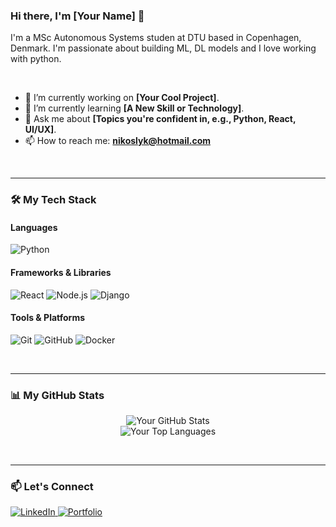 ### Hi there, I'm [Your Name] 👋

I'm a MSc Autonomous Systems studen at DTU based in Copenhagen, Denmark. I'm passionate about building ML, DL models and I love working with python.

<br />

* 🔭 I’m currently working on **[Your Cool Project]**.
* 🌱 I’m currently learning **[A New Skill or Technology]**.
* 💬 Ask me about **[Topics you're confident in, e.g., Python, React, UI/UX]**.
* 📫 How to reach me: **nikoslyk@hotmail.com**

<br />

---

### 🛠️ My Tech Stack

#### Languages
<p>
  <img src="https://img.shields.io/badge/Python-3776AB?style=for-the-badge&logo=python&logoColor=white" alt="Python">
  </p>

#### Frameworks & Libraries
<p>
  <img src="https://img.shields.io/badge/React-20232A?style=for-the-badge&logo=react&logoColor=61DAFB" alt="React">
  <img src="https://img.shields.io/badge/Node.js-339933?style=for-the-badge&logo=nodedotjs&logoColor=white" alt="Node.js">
  <img src="https://img.shields.io/badge/Django-092E20?style=for-the-badge&logo=django&logoColor=white" alt="Django">
  </p>

#### Tools & Platforms
<p>
  <img src="https://img.shields.io/badge/Git-F05032?style=for-the-badge&logo=git&logoColor=white" alt="Git">
  <img src="https://img.shields.io/badge/GitHub-181717?style=for-the-badge&logo=github&logoColor=white" alt="GitHub">
  <img src="https://img.shields.io/badge/Docker-2496ED?style=for-the-badge&logo=docker&logoColor=white" alt="Docker">
  </p>

<br />

---

### 📊 My GitHub Stats

<p align="center">
  <img src="https://github-readme-stats.vercel.app/api?username=REPLACE_WITH_YOUR_USERNAME&show_icons=true&theme=github_dark&include_all_commits=true&count_private=true" alt="Your GitHub Stats" />
  
  <br/>
  
  <img src="https://github-readme-stats.vercel.app/api/top-langs/?username=REPLACE_WITH_YOUR_USERNAME&layout=compact&theme=github_dark" alt="Your Top Languages" />
</p>

<br />

---

### 📫 Let's Connect

<p align="left">
  <a href="https://www.linkedin.com/in/#" target="_blank">
    <img src="https://img.shields.io/badge/LinkedIn-0077B5?style=for-the-badge&logo=linkedin&logoColor=white" alt="LinkedIn">
  </a>
  <a href="https://#" target="_blank">
    <img src="https://img.shields.io/badge/Portfolio-YourColor?style=for-the-badge&logo=YourLogo&logoColor=white" alt="Portfolio">
    </a>
  </a>
</svg>
</p>
